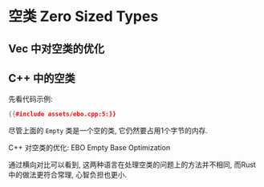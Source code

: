 # 空类 Zero Sized Types

## Vec<T> 中对空类的优化

## C++ 中的空类

先看代码示例:
```cpp
{{#include assets/ebo.cpp:5:}}
```

尽管上面的 `Empty` 类是一个空的类, 它仍然要占用1个字节的内存.


C++ 对空类的优化: EBO Empty Base Optimization


通过横向对比可以看到, 这两种语言在处理空类的问题上的方法并不相同, 而Rust中的做法更符合常理, 心智负担也更小.
